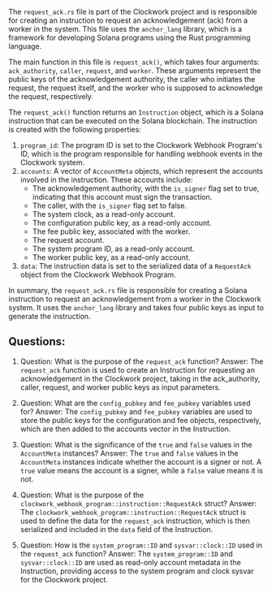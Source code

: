 
The `request_ack.rs` file is part of the Clockwork project and is responsible for creating an instruction to request an acknowledgement (ack) from a worker in the system. This file uses the `anchor_lang` library, which is a framework for developing Solana programs using the Rust programming language.

The main function in this file is `request_ack()`, which takes four arguments: `ack_authority`, `caller`, `request`, and `worker`. These arguments represent the public keys of the acknowledgement authority, the caller who initiates the request, the request itself, and the worker who is supposed to acknowledge the request, respectively.

The `request_ack()` function returns an `Instruction` object, which is a Solana instruction that can be executed on the Solana blockchain. The instruction is created with the following properties:

1. `program_id`: The program ID is set to the Clockwork Webhook Program's ID, which is the program responsible for handling webhook events in the Clockwork system.
2. `accounts`: A vector of `AccountMeta` objects, which represent the accounts involved in the instruction. These accounts include:
   - The acknowledgement authority, with the `is_signer` flag set to true, indicating that this account must sign the transaction.
   - The caller, with the `is_signer` flag set to false.
   - The system clock, as a read-only account.
   - The configuration public key, as a read-only account.
   - The fee public key, associated with the worker.
   - The request account.
   - The system program ID, as a read-only account.
   - The worker public key, as a read-only account.
3. `data`: The instruction data is set to the serialized data of a `RequestAck` object from the Clockwork Webhook Program.

In summary, the `request_ack.rs` file is responsible for creating a Solana instruction to request an acknowledgement from a worker in the Clockwork system. It uses the `anchor_lang` library and takes four public keys as input to generate the instruction.
## Questions: 
 1. Question: What is the purpose of the `request_ack` function?
   Answer: The `request_ack` function is used to create an Instruction for requesting an acknowledgement in the Clockwork project, taking in the ack_authority, caller, request, and worker public keys as input parameters.

2. Question: What are the `config_pubkey` and `fee_pubkey` variables used for?
   Answer: The `config_pubkey` and `fee_pubkey` variables are used to store the public keys for the configuration and fee objects, respectively, which are then added to the accounts vector in the Instruction.

3. Question: What is the significance of the `true` and `false` values in the `AccountMeta` instances?
   Answer: The `true` and `false` values in the `AccountMeta` instances indicate whether the account is a signer or not. A `true` value means the account is a signer, while a `false` value means it is not.

4. Question: What is the purpose of the `clockwork_webhook_program::instruction::RequestAck` struct?
   Answer: The `clockwork_webhook_program::instruction::RequestAck` struct is used to define the data for the `request_ack` instruction, which is then serialized and included in the `data` field of the Instruction.

5. Question: How is the `system_program::ID` and `sysvar::clock::ID` used in the `request_ack` function?
   Answer: The `system_program::ID` and `sysvar::clock::ID` are used as read-only account metadata in the Instruction, providing access to the system program and clock sysvar for the Clockwork project.
    